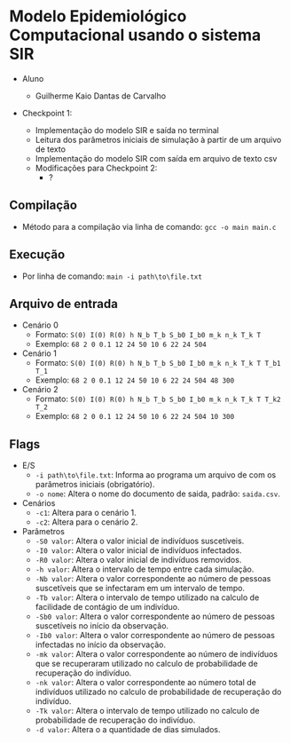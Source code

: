 # Modelo Epidemiológico Computacional usando o sistema SIR
- Aluno
  * Guilherme Kaio Dantas de Carvalho
  
- Checkpoint 1:
  * Implementação do modelo SIR e saída no terminal
  * Leitura dos parâmetros iniciais de simulação à partir de um arquivo de texto
  * Implementação do modelo SIR com saída em arquivo de texto csv
  * Modificações para Checkpoint 2:
    * ?

## Compilação
- Método para a compilação via linha de comando: `gcc -o main main.c`

## Execução
- Por linha de comando: `main -i path\to\file.txt`

## Arquivo de entrada
- Cenário 0
  * Formato: `S(0) I(0) R(0) h N_b T_b S_b0 I_b0 m_k n_k T_k T`
  * Exemplo: `68 2 0 0.1 12 24 50 10 6 22 24 504`
- Cenário 1
  * Formato: `S(0) I(0) R(0) h N_b T_b S_b0 I_b0 m_k n_k T_k T T_b1 T_1`
  * Exemplo: `68 2 0 0.1 12 24 50 10 6 22 24 504 48 300`
- Cenário 2
  * Formato: `S(0) I(0) R(0) h N_b T_b S_b0 I_b0 m_k n_k T_k T T_k2 T_2`
  * Exemplo: `68 2 0 0.1 12 24 50 10 6 22 24 504 10 300`

## Flags
- E/S
  * `-i path\to\file.txt`: Informa ao programa um arquivo de com os parâmetros iniciais (obrigatório).
  * `-o nome`: Altera o nome do documento de saida, padrão: `saida.csv`.
- Cenários
  * `-c1`: Altera para o cenário 1.
  * `-c2`: Altera para o cenário 2.
- Parâmetros
  * `-S0 valor`: Altera o valor inicial de indivíduos suscetíveis.  
  * `-I0 valor`: Altera o valor inicial de indivíduos infectados.
  * `-R0 valor`: Altera o valor inicial de indivíduos removidos.
  * `-h valor`: Altera o intervalo de tempo entre cada simulação.
  * `-Nb valor`: Altera o valor correspondente ao número de pessoas suscetíveis que se infectaram em um intervalo de tempo.
  * `-Tb valor`: Altera o intervalo de tempo utilizado na calculo de facilidade de contágio de um indivíduo.
  * `-Sb0 valor`: Altera o valor correspondente ao número de pessoas suscetíveis no início da observação.
  * `-Ib0 valor`: Altera o valor correspondente ao número de pessoas infectadas no início da observação.
  * `-mk valor`: Altera o valor correspondente ao número de indivíduos que se recuperaram utilizado no calculo de probabilidade de recuperação do indivíduo.
  * `-nk valor`: Altera o valor correspondente ao número total de indivíduos utilizado no calculo de probabilidade de recuperação do indivíduo.
  * `-Tk valor`: Altera o intervalo de tempo utilizado no calculo de probabilidade de recuperação do indivíduo.
  * `-d valor`: Altera o a quantidade de dias simulados.
